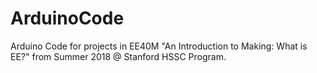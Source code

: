 # ArduinoCode

Arduino Code for projects in EE40M "An Introduction to Making: What is EE?" from Summer 2018 @ Stanford HSSC Program.
